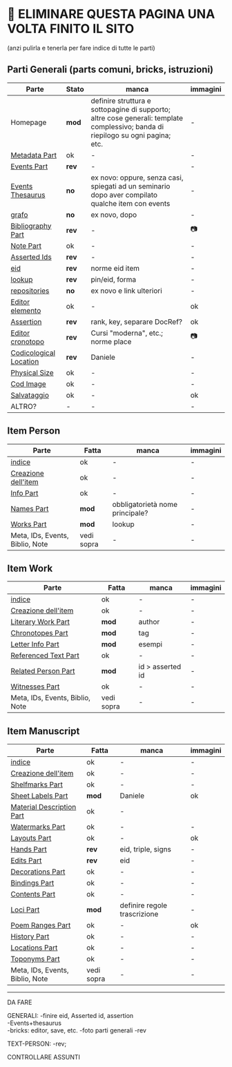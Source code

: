 # 🚧 ELIMINARE QUESTA PAGINA UNA VOLTA FINITO IL SITO
(anzi pulirla e tenerla per fare indice di tutte le parti)


## Parti Generali (parts comuni, bricks, istruzioni)
|Parte|Stato|manca|immagini|  
|-------------|----------|-----------|-----------|    
|Homepage|**mod**|definire struttura e sottopagine di supporto; altre cose generali: template complessivo; banda di riepilogo su ogni pagina; etc.|-|
|[Metadata Part](Metadata_Part.md)|ok|-|-|
|[Events Part](Events_Part.md)|**rev**|-|-|
|[Events Thesaurus](Events_Thesaurus.md)|**no**|ex novo: oppure, senza casi, spiegati ad un seminario dopo aver compilato qualche item con events|-|
|[grafo](semantic_graph.md)|**no**|ex novo, dopo|-|
|[Bibliography Part](External_Bibliography_Part.md)|**rev**|-|📷|
|[Note Part](Note_Part.md)|ok|-|-|
|[Asserted Ids](Asserted_Ids_Brick.md)|**rev**|-|-|
|[eid](identifiers.md)|**rev**|norme eid item|-|
|[lookup](lookup.md)|**rev**|pin/eid, forma|-|
|[repositories](repository.md)|**no**|ex novo e link ulteriori|-|
|[Editor elemento](Editor_Brick.md)|ok|-|ok|
|[Assertion](Assertion_Brick.md)|**rev**|rank, key, separare DocRef?|ok|
|[Editor cronotopo](Asserted_Chronotope_Brick.md)|**rev**|Cursi "moderna", etc.; norme place|📷|
|[Codicological Location](Cod_Location_Brick.md)|**rev**|Daniele|-|
|[Physical Size](Physical_Size_Brick.md)|ok|-|-|
|[Cod Image](Cod_Image_Brick.md)|ok|-|-|
|[Salvataggio](part_save.md)|ok|-|ok|
|ALTRO?|-|-|-| |

## Item Person
|Parte|Fatta|manca|immagini|  
|-------------|----------|-----------|-----------|  
|[indice](Item_Person_Index.md)|ok|-|-|
|[Creazione dell'item](Item_Person_Metadata.md)|ok|-|-|
|[Info Part](Person_Info_Part.md)|ok|-|-|
|[Names Part](Names_Part.md)|**mod**|obbligatorietà nome principale?|-|
|[Works Part](Person_Works_Part.md)|**mod**|lookup|-|
|Meta, IDs, Events, Biblio, Note|vedi sopra|-|-| |

## Item Work
|Parte|Fatta|manca|immagini|  
|-------------|----------|-----------|-----------|    
|[indice](Item_Work_Index.md)|ok|-|-|
|[Creazione dell'item](Item_Work_Metadata.md)|ok|-|-|
|[Literary Work Part](Literary_Work_Part.md)|**mod**|author|-|
|[Chronotopes Part](Asserted_Chronotope_Part.md)|**mod**|tag|-|
|[Letter Info Part](Letter_Info_Part.md)|**mod**|esempi|-|
|[Referenced Text Part](Referenced_Text_Part.md)|ok|-|-|
|[Related Person Part](Related_Person_Part.md)|**mod**|id > asserted id|-|
|[Witnesses Part](Witnesses_Part.md)|ok|-|-|
|Meta, IDs, Events, Biblio, Note|vedi sopra|-|-| |

## Item Manuscript
|Parte|Fatta|manca|immagini|  
|-------------|----------|-----------|-----------|    
|[indice](Item_Manuscript_Index.md)|ok|-|-|
|[Creazione dell'item](Item_Manuscript_Metadata.md)|ok|-|-|
|[Shelfmarks Part](Shelfmarks_Part.md)|ok|-|-|
|[Sheet Labels Part](Sheet_Labels_Part.md)|**mod**|Daniele|ok|
|[Material Description Part](Material_Description_Part.md)|ok|-|
|[Watermarks Part](Watermarks_Part.md)|ok|-|-|
|[Layouts Part](Layouts_Part.md)|ok|-|ok|
|[Hands Part](Hands_Part.md)|**rev**|eid, triple, signs|-|
|[Edits Part](Edits_Part.md)|**rev**|eid|-|
|[Decorations Part](Decorations_Part.md)|ok|-|-|
|[Bindings Part](Bindings_Part.md)|ok|-|-|
|[Contents Part](Contents_Part.md)|ok|-|-|
|[Loci Part](Loci_Part.md)|**mod**|definire regole trascrizione|-|
|[Poem Ranges Part](Poem_Ranges_Part.md)|ok|-|ok|
|[History Part](History_Part.md)|ok|-|-|
|[Locations Part](Locations_Part.md)|ok|-|-|
|[Toponyms Part](Toponyms_Part.md)|ok|-|-|
|Meta, IDs, Events, Biblio, Note|vedi sopra|-|-| |

**************************************************************************
DA FARE

GENERALI:
-finire eid, Asserted id, assertion  
-Events+thesaurus   
-bricks: editor, save, etc.
-foto parti generali
-rev

TEXT-PERSON:
-rev;

CONTROLLARE ASSUNTI
